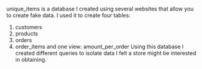 unique_items is a database I created using several websites that allow you to create fake data.  I used it to create four tables: 
1) customers 
2) products 
3) orders 
4) order_items
and one view:
amount_per_order
Using this database I created different queries to isolate data I felt a store might be interested in obtaining.
